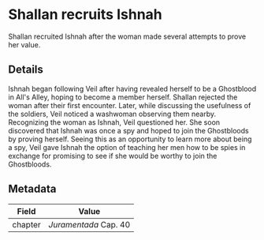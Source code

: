 # Shallan recruits Ishnah
Shallan recruited Ishnah after the woman made several attempts to prove her value.

## Details
Ishnah began following Veil after having revealed herself to be a Ghostblood in All's Alley, hoping to become a member herself. Shallan rejected the woman after their first encounter. Later, while discussing the usefulness of the soldiers, Veil noticed a washwoman observing them nearby. Recognizing the woman as Ishnah, Veil questioned her. She soon discovered that Ishnah was once a spy and hoped to join the Ghostbloods by proving herself. Seeing this as an opportunity to learn more about being a spy, Veil gave Ishnah the option of teaching her men how to be spies in exchange for promising to see if she would be worthy to join the Ghostbloods.

## Metadata
| Field | Value |
| ----- | ----- |
| chapter | *Juramentada* Cap. 40 |
